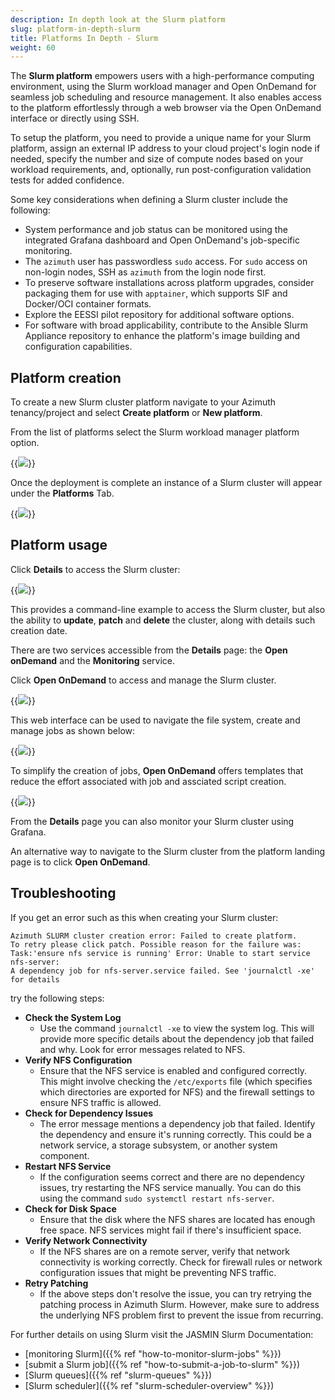 ```yaml
---
description: In depth look at the Slurm platform
slug: platform-in-depth-slurm
title: Platforms In Depth - Slurm
weight: 60
---
```


The **Slurm platform** empowers users with a high-performance computing environment, using the Slurm workload manager and Open OnDemand for seamless job scheduling and resource management. It also enables access to the platform effortlessly through a web browser via the Open OnDemand interface or directly using SSH.

To setup the platform, you need to provide a unique name for your Slurm platform, assign an external IP address to your cloud project's login node if needed, specify the number and size of compute nodes based on your workload requirements, and, optionally, run post-configuration validation tests for added confidence.

Some key considerations when defining a Slurm cluster include the following:

- System performance and job status can be monitored using the integrated Grafana dashboard and Open OnDemand's job-specific monitoring.
- The `azimuth` user has passwordless `sudo` access. For `sudo` access on non-login nodes, SSH as `azimuth` from the login node first.
- To preserve software installations across platform upgrades, consider packaging them for use with `apptainer`, which supports SIF and Docker/OCI container formats.
- Explore the EESSI pilot repository for additional software options.
- For software with broad applicability, contribute to the Ansible Slurm Appliance repository to enhance the platform's image building and configuration capabilities.

## Platform creation

To create a new Slurm cluster platform navigate to your Azimuth tenancy/project and select **Create platform** or **New platform**.

From the list of platforms select the Slurm workload manager platform option.

{{<image src="img/docs/platform-in-depth-slurm/Azimuth-create-slurm-cluster-configuration-Page.png" caption="Create Slurm platform" wrapper="col-9 mx-auto text-center">}}

Once the deployment is complete an instance of a Slurm cluster will appear under the **Platforms** Tab.

{{<image src="img/docs/platform-in-depth-slurm/Azimuth-slurm-cluster-Page.png" caption="Slurm cluster" wrapper="col-4 mx-auto text-center">}}

## Platform usage

Click **Details** to access the Slurm cluster:

{{<image src="img/docs/platform-in-depth-slurm/slurm-cluster-details.png" caption="Slurm cluster Details" wrapper="col-12 mx-auto text-center">}}

This provides a command-line example to access the Slurm cluster, but also the ability to **update**, **patch** and **delete** the cluster, along with details such creation date.

There are two services accessible from the **Details** page: the **Open onDemand** and the **Monitoring** service.

Click **Open OnDemand** to access and manage the Slurm cluster.

{{<image src="img/docs/platform-in-depth-slurm/openonDemand.png" caption="Slurm open ondemand" wrapper="col-9 mx-auto text-center">}}

This web interface can be used to navigate the file system, create and manage jobs as shown below:

{{<image src="img/docs/platform-in-depth-slurm/managejobs.png" caption="Manage jobs" wrapper="col-9 mx-auto text-center">}}

To simplify the creation of jobs, **Open OnDemand** offers templates that reduce the effort associated with job and assciated script creation.

{{<image src="img/docs/platform-in-depth-slurm/jobcreation.png" caption="Create jobs" wrapper="col-12 mx-auto text-center">}}

From the **Details** page you can also monitor your Slurm cluster using Grafana.

An alternative way to navigate to the Slurm cluster from the platform landing page is to click **Open OnDemand**.

## Troubleshooting

If you get an error such as this when creating your Slurm cluster:

```console
Azimuth SLURM cluster creation error: Failed to create platform.
To retry please click patch. Possible reason for the failure was:
Task:'ensure nfs service is running' Error: Unable to start service nfs-server:
A dependency job for nfs-server.service failed. See 'journalctl -xe' for details
```

try the following steps:

- **Check the System Log**
  - Use the command `journalctl -xe` to view the system log. This will provide more specific details about the dependency job that failed and why. Look for error messages related to NFS.
- **Verify NFS Configuration**
  - Ensure that the NFS service is enabled and configured correctly. This might involve checking the `/etc/exports` file (which specifies which directories are exported for NFS) and the firewall settings to ensure NFS traffic is allowed.
- **Check for Dependency Issues**
  - The error message mentions a dependency job that failed. Identify the dependency and ensure it's running correctly. This could be a network service, a storage subsystem, or another system component.
- **Restart NFS Service**
  - If the configuration seems correct and there are no dependency issues, try restarting the NFS service manually. You can do this using the command `sudo systemctl restart nfs-server`.
- **Check for Disk Space**
  - Ensure that the disk where the NFS shares are located has enough free space. NFS services might fail if there's insufficient space.
- **Verify Network Connectivity**
  - If the NFS shares are on a remote server, verify that network connectivity is working correctly. Check for firewall rules or network configuration issues that might be preventing NFS traffic.
- **Retry Patching**
  - If the above steps don't resolve the issue, you can try retrying the patching process in Azimuth Slurm. However, make sure to address the underlying NFS problem first to prevent the issue from recurring.

For further details on using Slurm visit the JASMIN Slurm Documentation:

- [monitoring Slurm]({{% ref "how-to-monitor-slurm-jobs" %}})
- [submit a Slurm job]({{% ref "how-to-submit-a-job-to-slurm" %}})
- [Slurm queues]({{% ref "slurm-queues" %}})
- [Slurm scheduler]({{% ref "slurm-scheduler-overview" %}})

